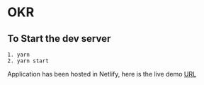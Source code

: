 # OKR

## To Start the dev server
```
1. yarn
2. yarn start
```

Application has been hosted in Netlify, here is the live demo [URL](https://ally-okr.netlify.app/)
